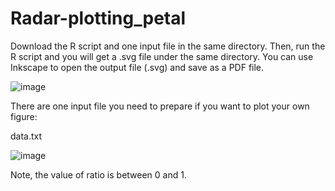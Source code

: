 # Radar-plotting_petal

Download the R script and one input file in the same directory. Then, run the R script and you will get a .svg file under the same directory. You can use Inkscape to open the output file (.svg) and save as a PDF file.

![image](https://github.com/TickingClock1992/Radar-plotting_petal/blob/master/image/Radar-plotting.jpg)

There are one input file you need to prepare if you want to plot your own figure:

data.txt

![image](https://github.com/TickingClock1992/Radar-plotting_petal/blob/master/image/data.jpg)

Note, the value of ratio is between 0 and 1.
